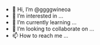 - 👋 Hi, I’m @ggggwineoa
- 👀 I’m interested in ...
- 🌱 I’m currently learning ...
- 💞️ I’m looking to collaborate on ...
- 📫 How to reach me ...

<!---
ggggwineoa/ggggwineoa is a ✨ special ✨ repository because its `README.md` (this file) appears on your GitHub profile.
You can click the Preview link to take a look at your changes.
--->
